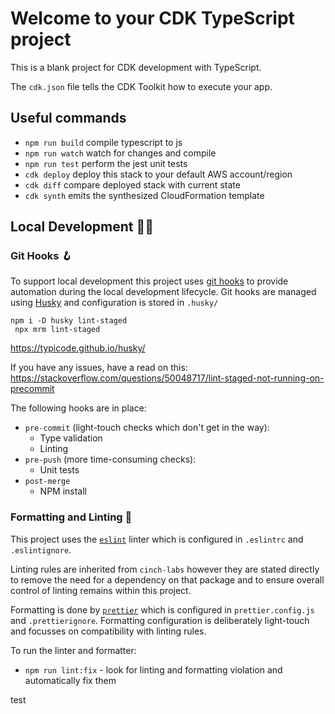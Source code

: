# Welcome to your CDK TypeScript project

This is a blank project for CDK development with TypeScript.

The `cdk.json` file tells the CDK Toolkit how to execute your app.

## Useful commands

- `npm run build` compile typescript to js
- `npm run watch` watch for changes and compile
- `npm run test` perform the jest unit tests
- `cdk deploy` deploy this stack to your default AWS account/region
- `cdk diff` compare deployed stack with current state
- `cdk synth` emits the synthesized CloudFormation template

## Local Development 👩‍💻

### Git Hooks 🪝

To support local development this project uses [git hooks](https://git-scm.com/book/en/v2/Customizing-Git-Git-Hooks) to provide automation during the local development lifecycle. Git hooks are managed using [Husky](https://typicode.github.io/husky/#/) and configuration is stored in `.husky/`

```
npm i -D husky lint-staged
 npx mrm lint-staged
```

https://typicode.github.io/husky/

If you have any issues, have a read on this:
https://stackoverflow.com/questions/50048717/lint-staged-not-running-on-precommit

The following hooks are in place:

- `pre-commit` (light-touch checks which don't get in the way):
  - Type validation
  - Linting
- `pre-push` (more time-consuming checks):
  - Unit tests
- `post-merge`
  - NPM install

### Formatting and Linting 🧹

This project uses the [`eslint`](https://eslint.org/) linter which is configured in `.eslintrc` and `.eslintignore`.

Linting rules are inherited from `cinch-labs` however they are stated directly to remove the need for a dependency on that package and to ensure overall control of linting remains within this project.

Formatting is done by [`prettier`](https://prettier.io/) which is configured in `prettier.config.js` and `.prettierignore`. Formatting configuration is deliberately light-touch and focusses on compatibility with linting rules.

To run the linter and formatter:

- `npm run lint:fix` - look for linting and formatting violation and automatically fix them

test
